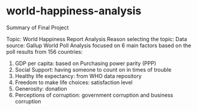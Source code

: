 # world-happiness-analysis



Summary of Final Project

Topic: World Happiness Report Analysis 
Reason selecting the topic:
Data source: Gallup World Poll
Analysis focused on 6 main factors based on the poll results from 156 countries:
1.	GDP per capita: based on Purchasing power parity (PPP) 
2.	Social Support: having someone to count on in times of trouble
3.	Healthy life expectancy: from WHO data repository
4.	Freedom to make life choices: satisfaction level
5.	Generosity: donation
6.	Perceptions of corruption: government corruption and business corruption
